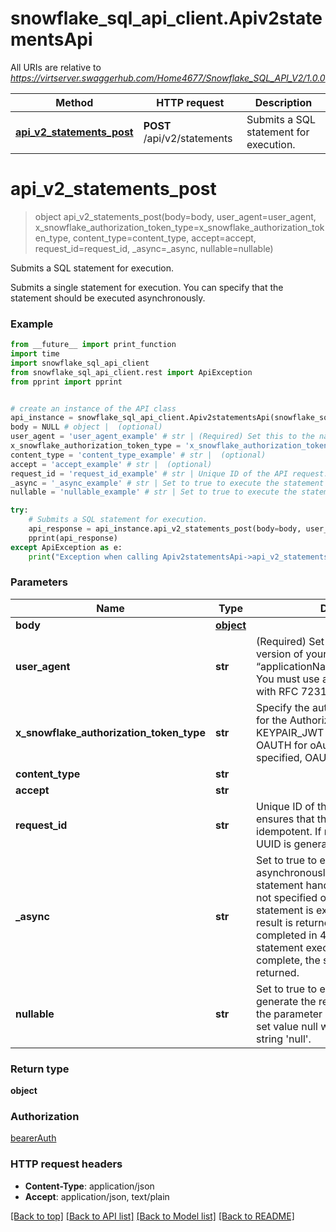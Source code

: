 # snowflake_sql_api_client.Apiv2statementsApi

All URIs are relative to *https://virtserver.swaggerhub.com/Home4677/Snowflake_SQL_API_V2/1.0.0*

Method | HTTP request | Description
------------- | ------------- | -------------
[**api_v2_statements_post**](Apiv2statementsApi.md#api_v2_statements_post) | **POST** /api/v2/statements | Submits a SQL statement for execution.

# **api_v2_statements_post**
> object api_v2_statements_post(body=body, user_agent=user_agent, x_snowflake_authorization_token_type=x_snowflake_authorization_token_type, content_type=content_type, accept=accept, request_id=request_id, _async=_async, nullable=nullable)

Submits a SQL statement for execution.

Submits a single statement for execution. You can specify that the statement should be executed asynchronously.

### Example
```python
from __future__ import print_function
import time
import snowflake_sql_api_client
from snowflake_sql_api_client.rest import ApiException
from pprint import pprint


# create an instance of the API class
api_instance = snowflake_sql_api_client.Apiv2statementsApi(snowflake_sql_api_client.ApiClient(configuration))
body = NULL # object |  (optional)
user_agent = 'user_agent_example' # str | (Required) Set this to the name and version of your application (e.g. “applicationName/applicationVersion”). You must use a value that complies with RFC 7231. (optional)
x_snowflake_authorization_token_type = 'x_snowflake_authorization_token_type_example' # str | Specify the authorization token type for the Authorization header. KEYPAIR_JWT is for Keypair JWT or OAUTH for oAuth token. If not specified, OAUTH is assumed. (optional)
content_type = 'content_type_example' # str |  (optional)
accept = 'accept_example' # str |  (optional)
request_id = 'request_id_example' # str | Unique ID of the API request. This ensures that the execution is idempotent. If not specified, a new UUID is generated and assigned. (optional)
_async = '_async_example' # str | Set to true to execute the statement asynchronously and return the statement handle. If the parameter is not specified or is set to false, a statement is executed and the first result is returned if the execution is completed in 45 seconds. If the statement execution takes longer to complete, the statement handle is returned. (optional)
nullable = 'nullable_example' # str | Set to true to execute the statement to generate the result set including null. If the parameter is set to false, the result set value null will be replaced with a string 'null'. (optional)

try:
    # Submits a SQL statement for execution.
    api_response = api_instance.api_v2_statements_post(body=body, user_agent=user_agent, x_snowflake_authorization_token_type=x_snowflake_authorization_token_type, content_type=content_type, accept=accept, request_id=request_id, _async=_async, nullable=nullable)
    pprint(api_response)
except ApiException as e:
    print("Exception when calling Apiv2statementsApi->api_v2_statements_post: %s\n" % e)
```

### Parameters

Name | Type | Description  | Notes
------------- | ------------- | ------------- | -------------
 **body** | [**object**](object.md)|  | [optional] 
 **user_agent** | **str**| (Required) Set this to the name and version of your application (e.g. “applicationName/applicationVersion”). You must use a value that complies with RFC 7231. | [optional] 
 **x_snowflake_authorization_token_type** | **str**| Specify the authorization token type for the Authorization header. KEYPAIR_JWT is for Keypair JWT or OAUTH for oAuth token. If not specified, OAUTH is assumed. | [optional] 
 **content_type** | **str**|  | [optional] 
 **accept** | **str**|  | [optional] 
 **request_id** | **str**| Unique ID of the API request. This ensures that the execution is idempotent. If not specified, a new UUID is generated and assigned. | [optional] 
 **_async** | **str**| Set to true to execute the statement asynchronously and return the statement handle. If the parameter is not specified or is set to false, a statement is executed and the first result is returned if the execution is completed in 45 seconds. If the statement execution takes longer to complete, the statement handle is returned. | [optional] 
 **nullable** | **str**| Set to true to execute the statement to generate the result set including null. If the parameter is set to false, the result set value null will be replaced with a string &#x27;null&#x27;. | [optional] 

### Return type

**object**

### Authorization

[bearerAuth](../README.md#bearerAuth)

### HTTP request headers

 - **Content-Type**: application/json
 - **Accept**: application/json, text/plain

[[Back to top]](#) [[Back to API list]](../README.md#documentation-for-api-endpoints) [[Back to Model list]](../README.md#documentation-for-models) [[Back to README]](../README.md)

